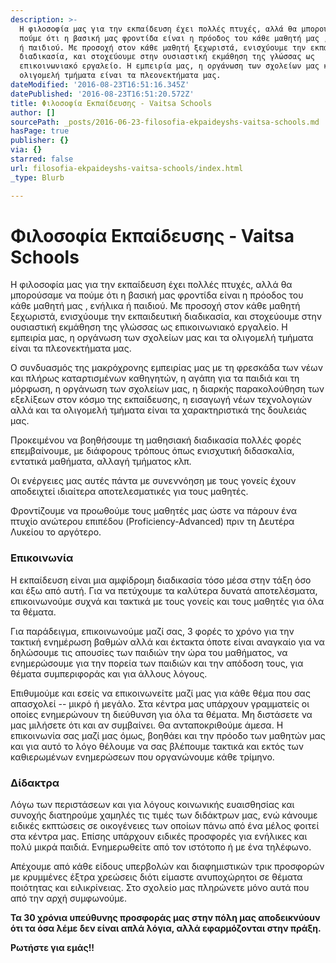 ```yaml
---
description: >-
  H φιλοσοφία μας για την εκπαίδευση έχει πολλές πτυχές, αλλά θα μπορούσαμε να
  πούμε ότι η βασική μας φροντίδα είναι η πρόοδος του κάθε μαθητή μας , ενήλικα
  ή παιδιού. Με προσοχή στον κάθε μαθητή ξεχωριστά, ενισχύουμε την εκπαιδευτική
  διαδικασία, και στοχεύουμε στην ουσιαστική εκμάθηση της γλώσσας ως
  επικοινωνιακό εργαλείο. Η εμπειρία μας, η οργάνωση των σχολείων μας και τα
  ολιγομελή τμήματα είναι τα πλεονεκτήματα μας.
dateModified: '2016-08-23T16:51:16.345Z'
datePublished: '2016-08-23T16:51:20.572Z'
title: Φιλοσοφία Εκπαίδευσης - Vaitsa Schools
author: []
sourcePath: _posts/2016-06-23-filosofia-ekpaideyshs-vaitsa-schools.md
hasPage: true
publisher: {}
via: {}
starred: false
url: filosofia-ekpaideyshs-vaitsa-schools/index.html
_type: Blurb

---
```

# Φιλοσοφία Εκπαίδευσης - Vaitsa Schools

H φιλοσοφία μας για την εκπαίδευση έχει πολλές πτυχές, αλλά θα μπορούσαμε να πούμε ότι η βασική μας φροντίδα είναι η πρόοδος του κάθε μαθητή μας , ενήλικα ή παιδιού. Με προσοχή στον κάθε μαθητή ξεχωριστά, ενισχύουμε την εκπαιδευτική διαδικασία, και στοχεύουμε στην ουσιαστική εκμάθηση της γλώσσας ως επικοινωνιακό εργαλείο. Η εμπειρία μας, η οργάνωση των σχολείων μας και τα ολιγομελή τμήματα είναι τα πλεονεκτήματα μας.

Ο συνδυασμός της μακρόχρονης εμπειρίας μας με τη φρεσκάδα των νέων και πλήρως καταρτισμένων καθηγητών, η αγάπη για τα παιδιά και τη μόρφωση, η οργάνωση των σχολείων μας, η διαρκής παρακολούθηση των εξελίξεων στον κόσμο της εκπαίδευσης, η εισαγωγή νέων τεχνολογιών αλλά και τα ολιγομελή τμήματα είναι τα χαρακτηριστικά της δουλειάς μας.

Προκειμένου να βοηθήσουμε τη μαθησιακή διαδικασία πολλές φορές επεμβαίνουμε, με διάφορους τρόπους όπως ενισχυτική διδασκαλία, εντατικά μαθήματα, αλλαγή τμήματος κλπ.

Οι ενέργειες μας αυτές πάντα με συνεννόηση με τους γονείς έχουν αποδειχτεί ιδιαίτερα αποτελεσματικές για τους μαθητές.

Φροντίζουμε να προωθούμε τους μαθητές μας ώστε να πάρουν ένα πτυχίο ανώτερου επιπέδου (Proficiency-Advanced) πριν τη Δευτέρα Λυκείου το αργότερο.

### **Επικοινωνία**

Η εκπαίδευση είναι μια αμφίδρομη διαδικασία τόσο μέσα στην τάξη όσο και έξω από αυτή. Για να πετύχουμε τα καλύτερα δυνατά αποτελέσματα, επικοινωνούμε συχνά και τακτικά με τους γονείς και τους μαθητές για όλα τα θέματα.

Για παράδειγμα, επικοινωνούμε μαζί σας, 3 φορές το χρόνο για την τακτική ενημέρωση βαθμών αλλά και έκτακτα όποτε είναι αναγκαίο για να δηλώσουμε τις απουσίες των παιδιών την ώρα του μαθήματος, να ενημερώσουμε για την πορεία των παιδιών και την απόδοση τους, για θέματα συμπεριφοράς και για άλλους λόγους.

Επιθυμούμε και εσείς να επικοινωνείτε μαζί μας για κάθε θέμα που σας απασχολεί -- μικρό ή μεγάλο. Στα κέντρα μας υπάρχουν γραμματείς οι οποίες ενημερώνουν τη διεύθυνση για όλα τα θέματα. Μη διστάσετε να μας μιλήσετε ότι και αν συμβαίνει. Θα ανταποκριθούμε άμεσα. Η επικοινωνία σας μαζί μας όμως, βοηθάει και την πρόοδο των μαθητών μας και για αυτό το λόγο θέλουμε να σας βλέπουμε τακτικά και εκτός των καθιερωμένων ενημερώσεων που οργανώνουμε κάθε τρίμηνο.

### **Δίδακτρα**

Λόγω των περιστάσεων και για λόγους κοινωνικής ευαισθησίας και συνοχής διατηρούμε χαμηλές τις τιμές των διδάκτρων μας, ενώ κάνουμε ειδικές εκπτώσεις σε οικογένειες των οποίων πάνω από ένα μέλος φοιτεί στα κέντρα μας. Επίσης υπάρχουν ειδικές προσφορές για ενήλικες και πολύ μικρά παιδιά. Ενημερωθείτε από τον ιστότοπο ή με ένα τηλέφωνο.

Απέχουμε από κάθε είδους υπερβολών και διαφημιστικών τρικ προσφορών με κρυμμένες έξτρα χρεώσεις διότι είμαστε ανυποχώρητοι σε θέματα ποιότητας και ειλικρίνειας. Στο σχολείο μας πληρώνετε μόνο αυτά που από την αρχή συμφωνούμε.

**Τα 30 χρόνια υπεύθυνης προσφοράς μας στην πόλη μας αποδεικνύουν ότι τα όσα λέμε δεν είναι απλά λόγια, αλλά εφαρμόζονται στην πράξη.**

**Ρωτήστε για εμάς!!**